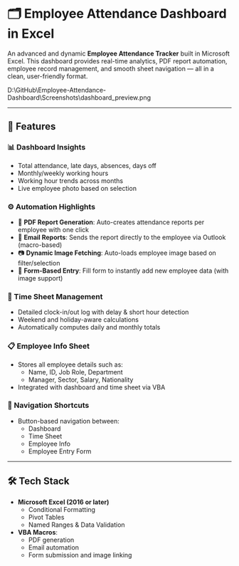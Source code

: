 
# 🗂️ Employee Attendance Dashboard in Excel

An advanced and dynamic **Employee Attendance Tracker** built in Microsoft Excel. This dashboard provides real-time analytics, PDF report automation, employee record management, and smooth sheet navigation — all in a clean, user-friendly format.

D:\GitHub\Employee-Attendance-Dashboard\Screenshots\dashboard_preview.png

---

## 🚀 Features

### 📊 Dashboard Insights
- Total attendance, late days, absences, days off
- Monthly/weekly working hours
- Working hour trends across months
- Live employee photo based on selection

### ⚙️ Automation Highlights
- 🔄 **PDF Report Generation**: Auto-creates attendance reports per employee with one click
- 📧 **Email Reports**: Sends the report directly to the employee via Outlook (macro-based)
- 📷 **Dynamic Image Fetching**: Auto-loads employee image based on filter/selection
- 📝 **Form-Based Entry**: Fill form to instantly add new employee data (with image support)

### 📅 Time Sheet Management
- Detailed clock-in/out log with delay & short hour detection
- Weekend and holiday-aware calculations
- Automatically computes daily and monthly totals

### 📋 Employee Info Sheet
- Stores all employee details such as:
  - Name, ID, Job Role, Department
  - Manager, Sector, Salary, Nationality
- Integrated with dashboard and time sheet via VBA

### 🧭 Navigation Shortcuts
- Button-based navigation between:
  - Dashboard
  - Time Sheet
  - Employee Info
  - Employee Entry Form

---

## 🛠️ Tech Stack

- **Microsoft Excel (2016 or later)**
  - Conditional Formatting
  - Pivot Tables
  - Named Ranges & Data Validation
- **VBA Macros**:
  - PDF generation
  - Email automation
  - Form submission and image linking


